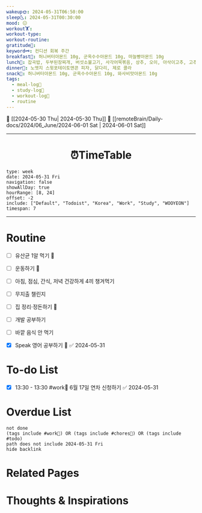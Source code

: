 ```yaml
---
wakeup🌞: 2024-05-31T06:50:00
sleep🌜: 2024-05-31T00:30:00
mood: 😐
workout🏋️: 
workout-type: 
workout-routine: 
gratitude🙏: 
keyword🗝️: 컨디션 회복 주간
breakfast🍳: 허니버터아몬드 10g, 군옥수수아몬드 10g, 마늘빵아몬드 10g
lunch🍚: 잡곡밥, 두부된장찌개, 버섯소불고기, 사각어묵볶음, 상추, 오이, 아삭이고추, 고추, 쌈장
dinner🥗: 노엣지 스윗포테이토앤콘 피자, 닭다리, 제로 콜라
snack🍬: 허니버터아몬드 10g, 군옥수수아몬드 10g, 와사비맛아몬드 10g
tags:
  - meal-log📝
  - study-log📓
  - workout-log💪
  - routine
---
```


🔺 [[2024-05-30 Thu| 2024-05-30 Thu]]
🔻 [[remoteBrain/Daily-docs/2024/06_June/2024-06-01 Sat | 2024-06-01 Sat]]
___
<h1> <center>⏰TimeTable </center> </h1>

```gEvent
type: week
date: 2024-05-31 Fri
navigation: false
showAllDay: true
hourRange: [8, 24]
offset: -2
include: ["Default", "Todoist", "Korea", "Work", "Study", "WOOYEON"]
timespan: 7
```

--- 


# Routine 

- [ ] 유산균 1알 먹기 🔼 
- [ ] 운동하기 🔼
- [ ] 아침, 점심, 간식, 저녁 건강하게 4끼 챙겨먹기
- [ ] 무지출 챌린지 
- [ ] 집 정리·정돈하기 🔼
- [ ] 개발 공부하기
- [ ] 바깥 음식 안 먹기 
- [x] Speak 영어 공부하기 🔼 ✅ 2024-05-31


# To-do List

- [x] 13:30 - 13:30 #work💼 6월 17일 연차 신청하기 ✅ 2024-05-31
# Overdue List
```tasks
not done
(tags include #work💼) OR (tags include #chores🧺) OR (tags include #todo)
path does not include 2024-05-31 Fri
hide backlink
```

# Related Pages



# Thoughts & Inspirations

